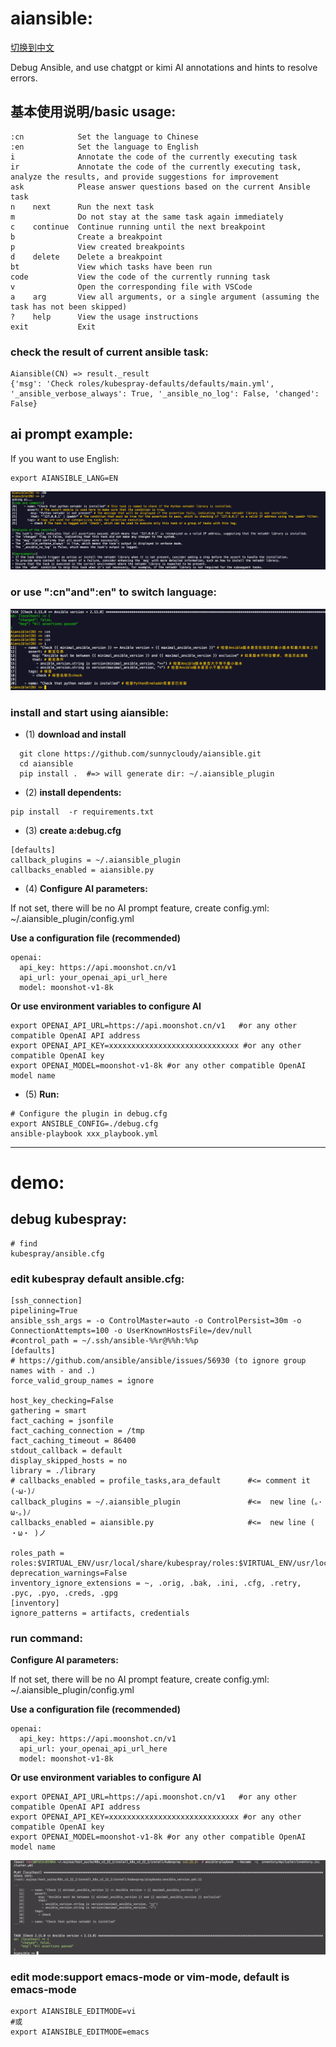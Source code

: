 # aiansible:
[切换到中文](./README.md)

  Debug Ansible, and use chatgpt or kimi AI annotations and hints to resolve errors.
  
## 基本使用说明/basic usage:
```
:cn            Set the language to Chinese
:en            Set the language to English
i              Annotate the code of the currently executing task
ir             Annotate the code of the currently executing task, analyze the results, and provide suggestions for improvement
ask            Please answer questions based on the current Ansible task
n    next      Run the next task
m              Do not stay at the same task again immediately
c    continue  Continue running until the next breakpoint
b              Create a breakpoint
p              View created breakpoints
d    delete    Delete a breakpoint
bt             View which tasks have been run
code           View the code of the currently running task
v              Open the corresponding file with VSCode
a    arg       View all arguments, or a single argument (assuming the task has not been skipped)
?    help      View the usage instructions
exit           Exit
```

### check the result of current ansible task:
```
Aiansible(CN) => result._result
{'msg': 'Check roles/kubespray-defaults/defaults/main.yml', '_ansible_verbose_always': True, '_ansible_no_log': False, 'changed': False}
```


## ai prompt example:
If you want to use English:
```
export AIANSIBLE_LANG=EN
```
![Alt text](image-6.png)

### or use ":cn"and":en" to switch language:
![Alt text](image-4.png)



### install and start using aiansible:
- (1) **download and install**
```
  git clone https://github.com/sunnycloudy/aiansible.git
  cd aiansible
  pip install .  #=> will generate dir: ~/.aiansible_plugin
```


- (2) **install dependents:**
```
pip install  -r requirements.txt
```

- (3) **create a:debug.cfg**
```
[defaults]
callback_plugins = ~/.aiansible_plugin
callbacks_enabled = aiansible.py
```

- (4) **Configure AI parameters:**

If not set, there will be no AI prompt feature,
create config.yml: ~/.aiansible_plugin/config.yml

**Use a configuration file (recommended)**
```
openai:
  api_key: https://api.moonshot.cn/v1 
  api_url: your_openai_api_url_here
  model: moonshot-v1-8k
```

**Or use environment variables to configure AI**
```
export OPENAI_API_URL=https://api.moonshot.cn/v1   #or any other compatible OpenAI API address
export OPENAI_API_KEY=xxxxxxxxxxxxxxxxxxxxxxxxxxxxx #or any other compatible OpenAI key
export OPENAI_MODEL=moonshot-v1-8k #or any other compatible OpenAI model name
```

- (5) **Run:**
```
# Configure the plugin in debug.cfg
export ANSIBLE_CONFIG=./debug.cfg
ansible-playbook xxx_playbook.yml
```

---
# demo:

## debug kubespray:
```
# find
kubespray/ansible.cfg
```

### edit kubespray default ansible.cfg:
```
[ssh_connection]
pipelining=True
ansible_ssh_args = -o ControlMaster=auto -o ControlPersist=30m -o ConnectionAttempts=100 -o UserKnownHostsFile=/dev/null
#control_path = ~/.ssh/ansible-%%r@%%h:%%p
[defaults]
# https://github.com/ansible/ansible/issues/56930 (to ignore group names with - and .)
force_valid_group_names = ignore

host_key_checking=False
gathering = smart
fact_caching = jsonfile
fact_caching_connection = /tmp
fact_caching_timeout = 86400
stdout_callback = default
display_skipped_hosts = no
library = ./library
# callbacks_enabled = profile_tasks,ara_default      #<= comment it   (･ω･)ﾉ
callback_plugins = ~/.aiansible_plugin               #<=  new line (｡･ω･｡)ﾉ
callbacks_enabled = aiansible.py                     #<=  new line ( ・ω・ )ノ

roles_path = roles:$VIRTUAL_ENV/usr/local/share/kubespray/roles:$VIRTUAL_ENV/usr/local/share/ansible/roles:/usr/share/kubespray/roles
deprecation_warnings=False
inventory_ignore_extensions = ~, .orig, .bak, .ini, .cfg, .retry, .pyc, .pyo, .creds, .gpg
[inventory]
ignore_patterns = artifacts, credentials

```

### run command:

**Configure AI parameters:**

If not set, there will be no AI prompt feature,
create config.yml: ~/.aiansible_plugin/config.yml

**Use a configuration file (recommended)**
```
openai:
  api_key: https://api.moonshot.cn/v1 
  api_url: your_openai_api_url_here
  model: moonshot-v1-8k
```

**Or use environment variables to configure AI**
```
export OPENAI_API_URL=https://api.moonshot.cn/v1   #or any other compatible OpenAI API address
export OPENAI_API_KEY=xxxxxxxxxxxxxxxxxxxxxxxxxxxxx #or any other compatible OpenAI key
export OPENAI_MODEL=moonshot-v1-8k #or any other compatible OpenAI model name
```


![Alt text](image-1.png)

### edit mode:support emacs-mode or vim-mode, default is emacs-mode
```
export AIANSIBLE_EDITMODE=vi
#或
export AIANSIBLE_EDITMODE=emacs
```
